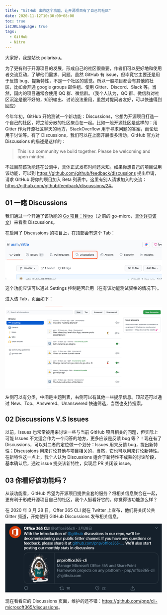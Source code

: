 ```yaml
---
title: "GitHub 出的这个功能，让开源项目有了自己的社区"
date: 2020-11-12T10:30:00+08:00
toc: true
isCJKLanguage: true
tags: 
  - GitHub
  - Nitro
---
```


大家好，我是站长 polarisxu。

为了更有利于开源项目的发展，形成自己的社区很重要，作者们可以更好地和使用者交流互动，了解他们需求、问题。虽然 GitHub 有 issue，但毕竟它主要还是用于反馈 bug、提新特性，不是一个社区的感觉。所以一般项目都会有其他的社区，比如会开通 google groups 邮件组、使用 Gitter、Discord、Slack 等。当然，国内的项目通常会使用 QQ 群、微信群。（我个人认为，QQ 群、微信群对社区沉淀是很不好的，知识输出、讨论没法重用，虽然对提问者友好，可以快速得到回应）

今年年初，GitHub 开始测试一个新功能：Discussions，它想为开源项目打造一个自己的社区，将之前分散的社区聚合在一起。比如一般开源社区是这样的：用 Gitter 作为开源社区聊天的地方，StackOverflow 用于寻求问题的答案，而论坛用于讨论等。有了 Discussions，我们可以在上面开展很多活动。GitHub 官方对 Discussions 的描述是这样的：

> This is a community we build together. Please be welcoming and open minded.

不过目前该功能还在公测中，具体正式发布时间还未知。如果你想自己的项目试用该功能，可以到 <https://github.com/github/feedback/discussions> 提出申请，请求 GitHub 将你的项目加入 Beta 列表中。这里有别人请求加入的交流：<https://github.com/github/feedback/discussions/24>。

## 01 一睹 Discussions

我们通过一个开通了该功能的 [Go 项目：Nitro](https://github.com/asim/nitro)（之前的 go-micro，[具体详见该文](https://polarisxu.studygolang.com/posts/go/micro/micro-3.0.0-m3o/)）来看看 Discussions。

在启用了 Discussions 的项目上，在顶部会有这个 Tab：

![](imgs/nitro-home.png)

这个功能应该可以通过 Settings 控制是否启用（在有该功能测试资格的情况下）。

进入该 Tab，页面如下：

![](imgs/nitro-discussions.png)

左侧可以有分类，中间是主题列表，右侧可以有其他一些提示信息。顶部还可以通过 New、Top、Answered、Unanswered 快速筛选，当然也支持搜索。

## 02 Discussions V.S Issues

以前，Issues 也常常被用来讨论一些与当前 GitHub 项目相关的问题，但实际上可能 Issues 不太适合作为一个问答的地方，更多应该是反馈 bug 等？！现在有了 Discussions，可以对二者的定位做一个划分：Issues 用来反馈 bug，提出新特性；Discussions 用来讨论其他与项目相关的，当然，它也可以用来讨论新特性。在新特性这一点上，我个人认为 Discussions 适合于新特性不成熟的讨论阶段，基本确认后，通过 issue 提交该新特性，实现后 PR 关闭该 issue。

## 03 你看好该功能吗？

从该功能看，GitHub 希望为开源项目提供全套的服务？将相关信息聚合在一起，更有利于形成开源项目自己的社区，我个人挺看好它的。你觉得该功能怎么样？

在 2020 年 3 月 28 日，Offer 365 CLI 就在 Twitter 上宣布，他们将关闭公共 Gitter 频道，开始使用 GitHub Discussions 发布相关信息。

![](imgs/office365-twitter.png)

现在看看它的 Discussions 页面，维护的还不错：<https://github.com/pnp/cli-microsoft365/discussions>。

